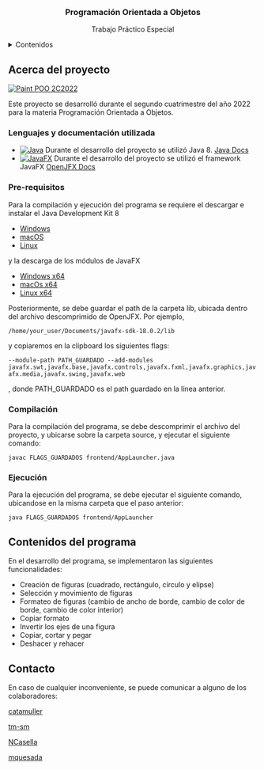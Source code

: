 <a name="readme-top"></a>

<br/>
<h3 align="center">Programación Orientada a Objetos</h3>
<p align="center">Trabajo Práctico Especial</p>

<details>
    <summary>Contenidos</summary>
    <ol>
        <li>
            <a href="#about-project">Acerca del proyecto</a>
            <ul>
                <li><a href="#lang-and-docs">Lenguajes y documentación utilizada</a></li>
                <li><a href="#pre-requisites">Pre-requisitos</a></li>
                <li><a href="#compile">Compilación</a></li>
                <li><a href="#run">Ejecución</a></li>
            </ul>
        </li>
        <li>
            <a href="#contents">Contenidos del programa</a>
        </li>
        <li>
            <a href="#contact">Contacto</a>
        </li>
    </ol>
</details>

<a name="about-project"></a>
## Acerca del proyecto

[![Paint POO 2C2022][paint-2c2022]](https://itba.edu.ar)

Este proyecto se desarrolló durante el segundo cuatrimestre del año 2022 para la materia Programación Orientada a Objetos.

<a name="lang-and-docs"></a>
### Lenguajes y documentación utilizada

* [![Java][Java-icon]][java-url]
Durante el desarrollo del proyecto se utilizó Java 8. <a href="https://docs.oracle.com/en/java/javase/17/docs/api/index.html">Java Docs</a>
* [![JavaFX][Javafx-icon]][javafx-url]
Durante el desarrollo del proyecto se utilizó el framework JavaFX <a href="https://openjfx.io/javadoc/19/">OpenJFX Docs</a>

<a name="pre-requisites"></a>
### Pre-requisitos

Para la compilación y ejecución del programa se requiere el descargar e instalar el Java Development Kit 8
* <a href="https://www.oracle.com/java/technologies/downloads/#java8-windows">Windows</a>
* <a href="https://www.oracle.com/java/technologies/downloads/#java8-mac">macOS</a>
* <a href="https://www.oracle.com/java/technologies/downloads/#java8-linux">Linux</a>


y la descarga de los módulos de JavaFX


* <a href="https://download2.gluonhq.com/openjfx/18.0.2/openjfx-18.0.2_windows-x64_bin-sdk.zip">Windows x64</a>
* <a href="https://download2.gluonhq.com/openjfx/18.0.2/openjfx-18.0.2_osx-x64_bin-sdk.zip">macOs x64</a>
* <a href="https://download2.gluonhq.com/openjfx/18.0.2/openjfx-18.0.2_linux-x64_bin-sdk.zip">Linux x64</a>


Posteriormente, se debe guardar el path de la carpeta lib, ubicada dentro del archivo descomprimido de OpenJFX. Por ejemplo,


```/home/your_user/Documents/javafx-sdk-18.0.2/lib```


y copiaremos en la clipboard los siguientes flags:


```--module-path PATH_GUARDADO --add-modules javafx.swt,javafx.base,javafx.controls,javafx.fxml,javafx.graphics,javafx.media,javafx.swing,javafx.web```


, donde PATH_GUARDADO es el path guardado en la línea anterior.

<a name="compile"></a>
### Compilación

Para la compilación del programa, se debe descomprimir el archivo del proyecto, y ubicarse sobre la carpeta source, y ejecutar el siguiente comando:


```javac FLAGS_GUARDADOS frontend/AppLauncher.java```


<a name="run"></a>
### Ejecución

Para la ejecución del programa, se debe ejecutar el siguiente comando, ubicandose en la misma carpeta que el paso anterior:


```java FLAGS_GUARDADOS frontend/AppLauncher```


<a name="contents"></a>
## Contenidos del programa

En el desarrollo del programa, se implementaron las siguientes funcionalidades:
* Creación de figuras (cuadrado, rectángulo, círculo y elipse)
* Selección y movimiento de figuras
* Formateo de figuras (cambio de ancho de borde, cambio de color de borde, cambio de color interior)
* Copiar formato
* Invertir los ejes de una figura
* Copiar, cortar y pegar
* Deshacer y rehacer

<a name="contact"></a>
## Contacto

En caso de cualquier inconveniente, se puede comunicar a alguno de los colaboradores:


[catamuller](mailto:camuller@itba.edu.ar)

[tm-sm](mailto:tsmart@itba.edu.ar)

[NCasella](mailto:ncasella@itba.edu.ar)

[mquesada](mailto:mquesada@itba.edu.ar)


[paint-2c2022]: https://github.com/mquesada02/project-resources/blob/main/POO/paint-resources/paint-2022.jpeg
[Java-icon]: https://img.shields.io/badge/Java-ED8B00?style=for-the-badge&logo=java&logoColor=white
[java-url]: https://www.java.com/es/
[Javafx-icon]: https://img.shields.io/badge/Java-ED8B00?style=for-the-badge&logo=java&logoColor=white
[javafx-url]: https://openjfx.io/
